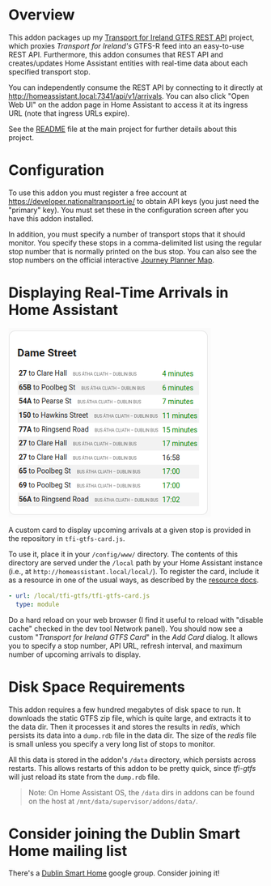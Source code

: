# Overview
This addon packages up my [Transport for Ireland GTFS REST API](https://github.com/seanblanchfield/tfi-gtfs) project, which proxies *Transport for Ireland's* GTFS-R feed into an easy-to-use REST API. Furthermore, this addon consumes that REST API and creates/updates Home Assistant entities with real-time data about each specified transport stop.

You can independently consume the REST API by connecting to it directly at http://homeassistant.local:7341/api/v1/arrivals. You can also click "Open Web UI" on the addon page in Home Assistant to access it at its ingress URL (note that ingress URLs expire).

See the [README](https://github.com/seanblanchfield/tfi-gtfs) file at the main project for further details about this project. 

# Configuration
To use this addon you must register a free account at https://developer.nationaltransport.ie/ to obtain API keys (you just need the "primary" key). You must set these in the configuration screen after you have this addon installed.

In addition, you must specify a number of transport stops that it should monitor. You specify these stops in a comma-delimited list using the regular stop number that is normally printed on the bus stop. You can also see the stop numbers on the official interactive [Journey Planner Map](https://www.transportforireland.ie/plan-a-journey/).  

# Displaying Real-Time Arrivals in Home Assistant

![](img/tfi-card.png)

A custom card to display upcoming arrivals at a given stop is provided in the repository in `tfi-gtfs-card.js`.

To use it, place it in your `/config/www/` directory. The contents of this directory are served under the `/local` path by your Home Assistant instance (i.e., at `http://homeassistant.local/local/`).  To register the card, include it as a resource in one of the usual ways, as described by the [resource docs](https://developers.home-assistant.io/docs/frontend/custom-ui/registering-resources/).

```yaml
- url: /local/tfi-gtfs/tfi-gtfs-card.js
  type: module
```

Do a hard reload on your web browser (I find it useful to reload with "disable cache" checked in the dev tool Network panel). You should now see a custom "*Transport for Ireland GTFS Card*" in the *Add Card* dialog. It allows you to specify a stop number, API URL, refresh interval, and maximum number of upcoming arrivals to display.

# Disk Space Requirements

This addon requires a few hundred megabytes of disk space to run. It downloads the static GTFS zip file, which is quite large, and extracts it to the data dir. Then it processes it and stores the results in *redis*, which persists its data into a `dump.rdb` file in the data dir. The size of the *redis* file is small unless you specify a very long list of stops to monitor.

All this data is stored in the addon's `/data` directory, which persists across restarts. This allows restarts of this addon to be pretty quick, since *tfi-gtfs* will just reload its state from the `dump.rdb` file.

> Note: On Home Assistant OS, the `/data` dirs in addons can be found on the host at `/mnt/data/supervisor/addons/data/`.

# Consider joining the Dublin Smart Home mailing list

There's a [Dublin Smart Home](https://groups.google.com/g/smart-home-dublin) google group. Consider joining it!
